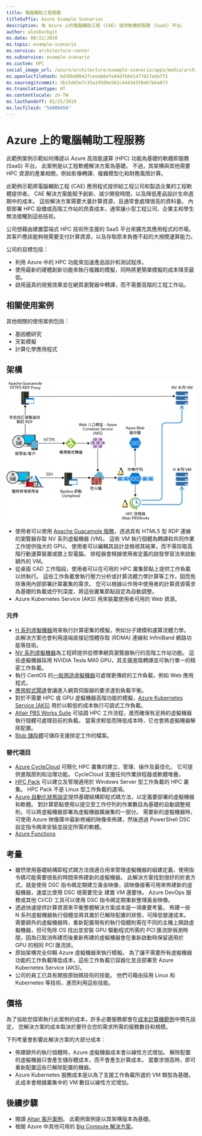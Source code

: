 ```yaml
---
title: 電腦輔助工程服務
titleSuffix: Azure Example Scenarios
description: 為 Azure 上的電腦輔助工程 (CAE) 提供軟體即服務 (SaaS) 平台。
author: alexbuckgit
ms.date: 08/22/2018
ms.topic: example-scenario
ms.service: architecture-center
ms.subservice: example-scenario
ms.custom: HPC
social_image_url: /azure/architecture/example-scenario/apps/media/architecture-hpc-saas.png
ms.openlocfilehash: bd38bd0042fceeab6efe04d7b6d1477d17ada7f5
ms.sourcegitcommit: 3b15d65e7c35a19506e562c444343f8467b6a073
ms.translationtype: HT
ms.contentlocale: zh-TW
ms.lasthandoff: 01/25/2019
ms.locfileid: "54908456"
---
```

# <a name="a-computer-aided-engineering-service-on-azure"></a>Azure 上的電腦輔助工程服務

此範例案例示範如何傳遞以 Azure 高效能運算 (HPC) 功能為基礎的軟體即服務 (SaaS) 平台。 此案例是以工程軟體解決方案為基礎。 不過，其架構與其他需要 HPC 資源的產業相關，例如影像轉譯、複雜模型化和財務風險計算。

此範例示範將電腦輔助工程 (CAE) 應用程式提供給工程公司和製造企業的工程軟體提供者。 CAE 解決方案能賦予創新、減少開發時間，以及降低產品設計生命週期中的成本。 這些解決方案需要大量計算資源，且通常會處理很高的資料量。 內部部署 HPC 設備或高階工作站的昂貴成本，通常讓小型工程公司、企業主和學生無法接觸到這些技術。

公司想藉由建置雲端式 HPC 技術所支援的 SaaS 平台來擴充其應用程式的市場。 其客戶應該能夠視需要支付計算資源，以及存取原本負擔不起的大規模運算能力。

公司的目標包括：

- 利用 Azure 中的 HPC 功能來加速產品設計和測試程序。
- 使用最新的硬體創新功能來執行複雜的模擬，同時將更簡單模擬的成本降至最低。
- 啟用逼真的視覺效果並在網頁瀏覽器中轉譯，而不需要高階的工程工作站。

## <a name="relevant-use-cases"></a>相關使用案例

其他相關的使用案例包括：

- 基因體研究
- 天氣模擬
- 計算化學應用程式

## <a name="architecture"></a>架構

![啟用 HPC 功能的 SaaS 解決方案架構][architecture]

- 使用者可以使用 [Apache Guacamole 服務](https://guacamole.apache.org/)，透過具有 HTML5 型 RDP 連線的瀏覽器存取 NV 系列虛擬機器 (VM)。 這些 VM 執行個體為轉譯和共同作業工作提供強大的 GPU。 使用者可以編輯其設計並檢視其結果，而不需存取高階行動運算裝置或膝上型電腦。 排程器會根據使用者定義的啟發學習法來啟動額外的 VM。
- 從桌面 CAD 工作階段，使用者可以在可用的 HPC 叢集節點上提供工作負載以供執行。 這些工作負載會執行壓力分析或計算流體力學計算等工作，因而免除專用內部部署計算叢集的需求。 您可以根據以作用中使用者的計算資源需求為基礎的負載或佇列深度，將這些叢集節點設定為自動調整。
- Azure Kubernetes Service (AKS) 用來裝載使用者可用的 Web 資源。

### <a name="components"></a>元件

- [H 系列虛擬機器](/azure/virtual-machines/linux/sizes-hpc)用來執行計算密集的模擬，例如分子建模和運算流體力學。 此解決方案也會利用遠端直接記憶體存取 (RDMA) 連線和 InfiniBand 網路功能等技術。
- [NV 系列虛擬機器](/azure/virtual-machines/windows/sizes-gpu)為工程師提供從標準網頁瀏覽器執行的高階工作站功能。 這些虛擬機器採用 NVIDIA Tesla M60 GPU，其支援進階轉譯並可執行單一的精密工作負載。
- 執行 CentOS 的[一般用途虛擬機器](/azure/virtual-machines/linux/sizes-general)可處理更傳統的工作負載，例如 Web 應用程式。
- [應用程式閘道](/azure/application-gateway/overview)會讓進入網頁伺服器的要求達到負載平衡。
- 對於不需要 HPC 或 GPU 虛擬機器高階功能的模擬，[Azure Kubernetes Service (AKS)](/azure/aks/intro-kubernetes) 用於以較低的成本執行可調式工作負載。
- [Altair PBS Works Suite](https://www.pbsworks.com/PBSProduct.aspx?n=PBS-Works-Suite&c=Overview-and-Capabilities) 可協調 HPC 工作流程，進而確保有足夠的虛擬機器執行個體可處理目前的負載。 當需求較低而降低成本時，它也會將虛擬機器解除配置。
- [Blob 儲存體](/azure/storage/blobs/storage-blobs-introduction)可儲存支援排定工作的檔案。

### <a name="alternatives"></a>替代項目

- [Azure CycleCloud](/azure/cyclecloud/overview) 可簡化 HPC 叢集的建立、管理、操作及最佳化。 它可提供進階原則和治理功能。 CycleCloud 支援任何作業排程器或軟體堆疊。
- [HPC Pack](/azure/virtual-machines/windows/hpcpack-cluster-options) 可以建立及管理適用於 Windows Server 型工作負載的 HPC 叢集。 HPC Pack 不是 Linux 型工作負載的選項。
- [Azure 自動化狀態設定](/azure/automation/automation-dsc-overview)提供基礎結構即程式碼方法，以定義要部署的虛擬機器和軟體。 對計算節點使用以提交至工作佇列的作業數目為基礎的自動調整規則，可以將虛擬機器部署為虛擬機器擴展集的一部分。 需要新的虛擬機器時，可使用 Azure 映像庫中最新修補的映像來佈建，然後透過 PowerShell DSC 設定指令碼來安裝並設定所需的軟體。
- [Azure Functions](/azure/azure-functions/functions-overview)

## <a name="considerations"></a>考量

- 雖然使用基礎結構即程式碼方法很適合用來管理虛擬機器的組建定義，使用指令碼可能需要很長的時間來佈建新的虛擬機器。 此解決方案找到很好的折衷方式，就是使用 DSC 指令碼定期建立黃金映像，該映像接著可用來佈建新的虛擬機器，速度比使用 DSC 視需要完全 建置 VM 還要快。 Azure DevOps 服務或其他 CI/CD 工具可以使用 DSC 指令碼定期重新整理黃金映像。
- 透過快速提供計算資源來平衡整體解決方案成本是一項重要考量。 佈建一些 N 系列虛擬機器執行個體並將其置於已解除配置的狀態，可降低營運成本。 需要額外的虛擬機器時，重新配置現有的執行個體則需在不同的主機上開啟虛擬機器，但可免除 OS 找出並安裝 GPU 驅動程式所需的 PCI 匯流排偵測時間，因為已取消佈建而後重新佈建的虛擬機器會在重新啟動時保留適用於 GPU 的相同 PCI 匯流排。
- 原始架構完全仰賴 Azure 虛擬機器來執行模擬。 為了讓不需要所有虛擬機器功能的工作負載降低成本，這些工作負載已容器化並且部署至 Azure Kubernetes Service (AKS)。
- 公司的員工已具有開放原始碼技術的技能。 他們可藉由採用 Linux 和 Kubernetes 等技術，進而利用這些技能。

## <a name="pricing"></a>價格

為了協助您探索執行此案例的成本，許多必要服務都會在[成本計算機範例][calculator]中預先設定。 您解決方案的成本取決於要符合您的需求所需的服務數目和規模。

下列考量會影響此解決方案的大部分成本：

- 佈建額外的執行個體時，Azure 虛擬機器成本會以線性方式增加。 解除配置的虛擬機器只會產生儲存體成本，而不會產生計算成本。 當要求很高時，即可重新配置這些已解除配置的機器。
- Azure Kubernetes 服務成本是以為了支援工作負載所選的 VM 類型為基礎。 此成本會根據叢集中的 VM 數目以線性方式增加。

## <a name="next-steps"></a>後續步驟

- 閱讀 [Altair 客戶案例][source-document]。 此範例案例是以其架構版本為基礎。
- 檢閱 Azure 中其他可用的 [Big Compute 解決方案](https://azure.microsoft.com/solutions/big-compute)。

<!-- links -->
[architecture]: ./media/architecture-hpc-saas.png
[source-document]: https://customers.microsoft.com/story/altair-manufacturing-azure
[calculator]: https://azure.com/e/3cb9ccdc893f41ffbcdb00c328178ccf
